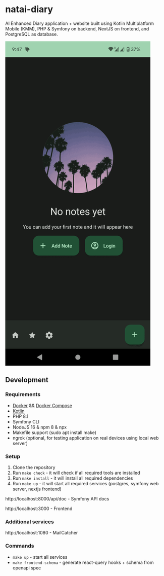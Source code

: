 # natai-diary

AI Enhanced Diary application + website built using Kotlin Multiplatform Mobile (KMM), PHP & Symfony on backend, NextJS
on frontend, and PostgreSQL as database.

![](android-app-example.gif)

## Development

### Requirements

- [Docker](https://www.docker.com/) && [Docker Compose](https://docs.docker.com/compose/)
- [Kotlin](https://kotlinlang.org/)
- PHP 8.1
- Symfony CLI
- NodeJS 16 & npm 8 & npx
- Makefile support (sudo apt install make)
- ngrok (optional, for testing application on real devices using local web server)

### Setup

1. Clone the repository
2. Run `make check` - it will check if all required tools are installed
3. Run `make install` - it will install all required dependencies
4. Run `make up` - it will start all required services (postgres, symfony web server, nextjs frontend)

http://localhost:8000/api/doc - Symfony API docs

http://localhost:3000 - Frontend

### Additional services

http://localhost:1080 - MailCatcher

### Commands

- `make up` - start all services
- `make frontend-schema` - generate react-query hooks + schema from openapi spec